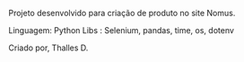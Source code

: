 Projeto desenvolvido para criação de produto no site Nomus.

Linguagem: Python
Libs : Selenium, pandas, time, os, dotenv

Criado por, Thalles D.
